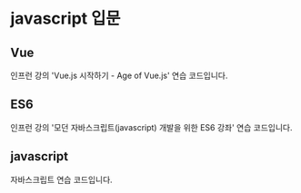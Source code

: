 # javascript 입문

## Vue

인프런 강의 'Vue.js 시작하기 - Age of Vue.js' 연습 코드입니다.

## ES6

인프런 강의 '모던 자바스크립트(javascript) 개발을 위한 ES6 강좌' 연습 코드입니다.

## javascript

자바스크립트 연습 코드입니다.
